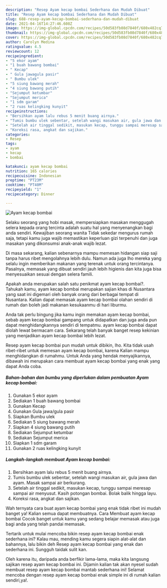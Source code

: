 ```yaml
---
description: "Resep Ayam kecap bombai Sederhana dan Mudah Dibuat"
title: "Resep Ayam kecap bombai Sederhana dan Mudah Dibuat"
slug: 688-resep-ayam-kecap-bombai-sederhana-dan-mudah-dibuat
date: 2021-04-16T14:27:46.608Z
image: https://img-global.cpcdn.com/recipes/50d583fb08d7840f/680x482cq70/ayam-kecap-bombai-foto-resep-utama.jpg
thumbnail: https://img-global.cpcdn.com/recipes/50d583fb08d7840f/680x482cq70/ayam-kecap-bombai-foto-resep-utama.jpg
cover: https://img-global.cpcdn.com/recipes/50d583fb08d7840f/680x482cq70/ayam-kecap-bombai-foto-resep-utama.jpg
author: Carolyn Medina
ratingvalue: 4.5
reviewcount: 12
recipeingredient:
- "5 ekor ayam"
- "1 buah bawang bombai"
- " Kecap"
- " Gula jawagula pasir"
- " Bumbu ulek"
- "5 siung bawang merah"
- "4 siung bawang putih"
- "Sejumput ketumbar"
- "Sejumput merica"
- "1 sdm garam"
- "2 ruas kelingking kunyit"
recipeinstructions:
- "Bersihkan ayam lalu rebus 5 menit buang airnya."
- "Tumis bumbu ulek sebentar, setelah wangi masukan air, gula jawa dan ayam. Masak sampai air berkurang."
- "Setelah air tinggal sedikit, masukan kecap, tunggu sampai meresap sampai air menyusut. Kasih potongan bombai. Bolak balik hingga layu."
- "Koreksi rasa, angkat dan sajikan."
categories:
- Resep
tags:
- ayam
- kecap
- bombai

katakunci: ayam kecap bombai 
nutrition: 165 calories
recipecuisine: Indonesian
preptime: "PT23M"
cooktime: "PT40M"
recipeyield: "1"
recipecategory: Dinner

---
```



![Ayam kecap bombai](https://img-global.cpcdn.com/recipes/50d583fb08d7840f/680x482cq70/ayam-kecap-bombai-foto-resep-utama.jpg)

Selaku seorang yang hobi masak, mempersiapkan masakan menggugah selera kepada orang tercinta adalah suatu hal yang menyenangkan bagi anda sendiri. Kewajiban seorang  wanita Tidak sekedar mengurus rumah saja, tetapi kamu juga wajib memastikan keperluan gizi terpenuhi dan juga masakan yang dikonsumsi anak-anak wajib lezat.

Di masa  sekarang, kalian sebenarnya mampu memesan hidangan siap saji tanpa harus ribet mengolahnya lebih dulu. Namun ada juga lho mereka yang selalu ingin memberikan makanan yang terenak untuk orang tercintanya. Pasalnya, memasak yang dibuat sendiri jauh lebih higienis dan kita juga bisa menyesuaikan sesuai dengan selera famili. 



Apakah anda merupakan salah satu penikmat ayam kecap bombai?. Tahukah kamu, ayam kecap bombai merupakan sajian khas di Nusantara yang saat ini digemari oleh banyak orang dari berbagai tempat di Nusantara. Kalian dapat memasak ayam kecap bombai olahan sendiri di rumah dan boleh jadi makanan kesukaanmu di hari liburmu.

Anda tak perlu bingung jika kamu ingin memakan ayam kecap bombai, sebab ayam kecap bombai gampang untuk didapatkan dan juga anda pun dapat menghidangkannya sendiri di tempatmu. ayam kecap bombai dapat diolah lewat bermacam cara. Sekarang telah banyak banget resep kekinian yang menjadikan ayam kecap bombai lebih lezat.

Resep ayam kecap bombai pun mudah untuk dibikin, lho. Kita tidak usah ribet-ribet untuk memesan ayam kecap bombai, karena Kalian mampu menghidangkan di rumahmu. Untuk Anda yang hendak menyajikannya, dibawah ini merupakan cara membuat ayam kecap bombai yang enak yang dapat Anda coba.

<!--inarticleads1-->

##### Bahan-bahan dan bumbu yang diperlukan dalam pembuatan Ayam kecap bombai:

1. Gunakan 5 ekor ayam
1. Sediakan 1 buah bawang bombai
1. Gunakan  Kecap
1. Gunakan  Gula jawa/gula pasir
1. Siapkan  Bumbu ulek
1. Sediakan 5 siung bawang merah
1. Siapkan 4 siung bawang putih
1. Sediakan Sejumput ketumbar
1. Sediakan Sejumput merica
1. Siapkan 1 sdm garam
1. Gunakan 2 ruas kelingking kunyit




<!--inarticleads2-->

##### Langkah-langkah membuat Ayam kecap bombai:

1. Bersihkan ayam lalu rebus 5 menit buang airnya.
1. Tumis bumbu ulek sebentar, setelah wangi masukan air, gula jawa dan ayam. Masak sampai air berkurang.
1. Setelah air tinggal sedikit, masukan kecap, tunggu sampai meresap sampai air menyusut. Kasih potongan bombai. Bolak balik hingga layu.
1. Koreksi rasa, angkat dan sajikan.




Wah ternyata cara buat ayam kecap bombai yang enak tidak ribet ini mudah banget ya! Kalian semua dapat membuatnya. Cara Membuat ayam kecap bombai Cocok banget untuk kamu yang sedang belajar memasak atau juga bagi anda yang telah pandai memasak.

Tertarik untuk mulai mencoba bikin resep ayam kecap bombai enak sederhana ini? Kalau mau, mending kamu segera siapin alat-alat dan bahannya, lalu bikin deh Resep ayam kecap bombai yang enak dan sederhana ini. Sungguh taidak sulit kan. 

Oleh karena itu, daripada anda berfikir lama-lama, maka kita langsung sajikan resep ayam kecap bombai ini. Dijamin kalian tak akan nyesel sudah membuat resep ayam kecap bombai mantab sederhana ini! Selamat mencoba dengan resep ayam kecap bombai enak simple ini di rumah kalian sendiri,ya!.

